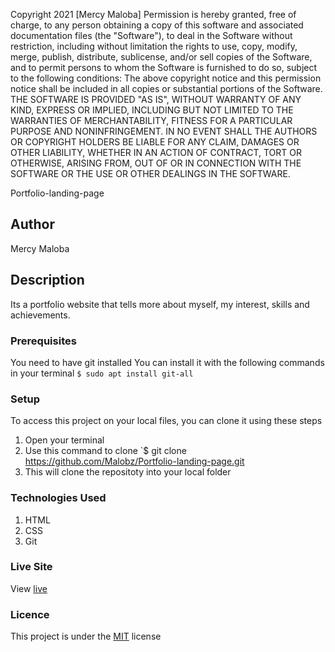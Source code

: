 Copyright 2021 [Mercy Maloba]
Permission is hereby granted, free of charge, to any person obtaining a copy of this software and associated documentation files (the "Software"), to deal in the Software without restriction, including without limitation the rights to use, copy, modify, merge, publish, distribute, sublicense, and/or sell copies of the Software, and to permit persons to whom the Software is furnished to do so, subject to the following conditions:
The above copyright notice and this permission notice shall be included in all copies or substantial portions of the Software.
THE SOFTWARE IS PROVIDED "AS IS", WITHOUT WARRANTY OF ANY KIND, EXPRESS OR IMPLIED, INCLUDING BUT NOT LIMITED TO THE WARRANTIES OF MERCHANTABILITY, FITNESS FOR A PARTICULAR PURPOSE AND NONINFRINGEMENT. IN NO EVENT SHALL THE AUTHORS OR COPYRIGHT HOLDERS BE LIABLE FOR ANY CLAIM, DAMAGES OR OTHER LIABILITY, WHETHER IN AN ACTION OF CONTRACT, TORT OR OTHERWISE, ARISING FROM, OUT OF OR IN CONNECTION WITH THE SOFTWARE OR THE USE OR OTHER DEALINGS IN THE SOFTWARE.

 Portfolio-landing-page
## Author
Mercy Maloba
## Description
Its a portfolio website that tells more about myself, my interest, skills and achievements.
### Prerequisites
You need to have git installed
You can install it with the following commands in your terminal
`$ sudo apt install git-all`
### Setup
To access this project on your local files, you can clone it using these steps
1. Open your terminal
1. Use this command to clone `$ git clone https://github.com/Malobz/Portfolio-landing-page.git
1. This will clone the repositoty into your local folder
### Technologies Used
1. HTML
1. CSS
1. Git
### Live Site
View [live](https://mercy-maloba.github.io/)
### Licence
This project is under the  [MIT](LICENSE) license